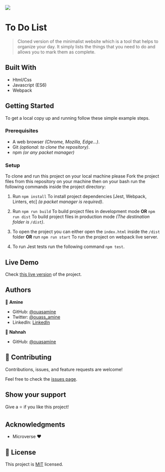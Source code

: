 ![](https://img.shields.io/badge/Microverse-blueviolet)

# To Do List

> Cloned version of the minimalist website which is a tool that helps to organize your day. It simply lists the things that you need to do and allows you to mark them as complete. 


## Built With

- Html/Css
- Javascript (ES6)
- Webpack

## Getting Started

To get a local copy up and running follow these simple example steps.

### Prerequisites

  - A web browser _(Chrome, Mozilla, Edge...)_.
  - Git _(optional: to clone the repository)_.
  - npm _(or any packet manager)_

### Setup

  To clone and run this project on your local machine please Fork the project files from this repository on your machine then on your bash run the following commands inside the project directory: 

1. Run `npm install` To install project dependencies [Jest, Webpack, Linters, etc] _(a packet manager is required)_.

2. Run `npm run build` To build project files in development mode **OR** `npm run dist` To build project files in production mode _(The destination folder is `/dist`)_.

3. To open the project you can either open the `index.html` inside the `/dist` folder **OR** run `npm run start` To run the project on webpack live server.
   
4. To run Jest tests run the following command `npm test`.
 
## Live Demo 

Check [this live version](https://ouasamine.github.io/to-do-list/) of the project.

## Authors

👤 **Amine**

- GitHub: [@ouasamine](https://github.com/ouasamine)
- Twitter: [@ouass_amine](https://twitter.com/ouass_amine)
- LinkedIn: [LinkedIn](https://www.linkedin.com/in/amine-ouassef/)

👤 **Nahnah**

- GitHub: [@ouasamine](https://github.com/NahnahAJ)


## 🤝 Contributing

Contributions, issues, and feature requests are welcome!

Feel free to check the [issues page](../../issues/).

## Show your support

Give a ⭐️ if you like this project!

## Acknowledgments

- Microverse :heart:

## 📝 License

This project is [MIT](./LICENSE) licensed.
